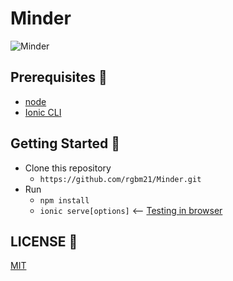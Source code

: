# Minder

![Minder](https://github.com/rgbm21/Minder/blob/master/minder.gif)



## Prerequisites :nut_and_bolt:
* [node](https://github.com/nodejs/node-v0.x-archive/wiki/Installing-Node.js-via-package-manager)
* [Ionic CLI](http://ionicframework.com/docs/cli/install.html)

## Getting Started :microscope:

* Clone this repository
    * `https://github.com/rgbm21/Minder.git`
* Run
    * `npm install`
    * `ionic serve[options]` <-- [Testing in browser](http://ionicframework.com/docs/cli/test.html)


## LICENSE :page_with_curl:
[MIT](https://github.com/rgbm21/Minder/blob/master/LICENSE)
